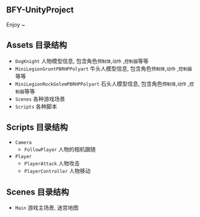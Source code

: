 ## BFY-UnityProject

Enjoy ~

## Assets 目录结构

- `DogKnight` 人物模型信息, 包含角色`预制体`,`动作` ,`控制器`等等
- `MiniLegionGruntPBRHPPolyart` 牛头人模型信息, 包含角色`预制体`,`动作` ,`控制器`等等
- `MiniLegionRockGolemPBRHPPolyart` 石头人模型信息, 包含角色`预制体`,`动作` ,`控制器`等等
- `Scenes` 各种游戏场景
- `Scripts` 各种脚本

## Scripts 目录结构

- `Camera`
  - `FollowPlayer` 人物的相机跟随
- `Player`
  - `PlayerAttack` 人物攻击
  - `PlayerController` 人物移动

## Scenes 目录结构

- `Main` 游戏主场景, 迷宫地图

